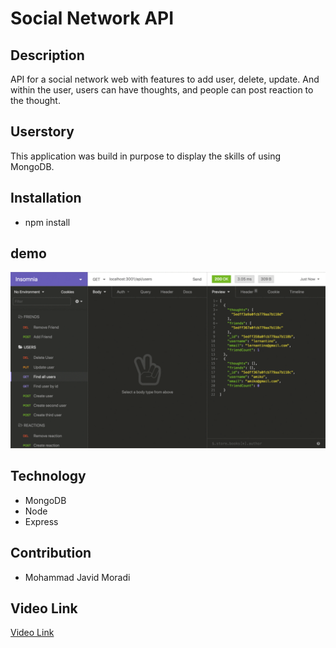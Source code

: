 # Social Network API 

## Description 
API for a social network web with features to add user, delete, update. And within the user, users can have thoughts, and people can post reaction to the thought. 

## Userstory 
This application was build in purpose to display the skills of using MongoDB. 

## Installation 
- npm install 

## demo 
![screenshot](./Screenshots-requirement/18-nosql-homework-demo-01.gif)

## Technology 
- MongoDB
- Node
- Express


## Contribution 
- Mohammad Javid Moradi 

## Video Link 
[Video Link](https://youtu.be/Ml4Ff65dUgg)
